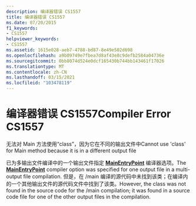 ```yaml
---
description: 编译器错误 CS1557
title: 编译器错误 CS1557
ms.date: 07/20/2015
f1_keywords:
- CS1557
helpviewer_keywords:
- CS1557
ms.assetid: 1615e028-aeb7-4788-bd87-8e49e502d698
ms.openlocfilehash: a9b09749e7fbea7d8af43e8c9defb2584a04736e
ms.sourcegitcommit: 0bb8074d524e0dcf165430b744bb143461f17026
ms.translationtype: MT
ms.contentlocale: zh-CN
ms.lasthandoff: 03/15/2021
ms.locfileid: "103478119"
---
```

# <a name="compiler-error-cs1557"></a><span data-ttu-id="5ca85-103">编译器错误 CS1557</span><span class="sxs-lookup"><span data-stu-id="5ca85-103">Compiler Error CS1557</span></span>

<span data-ttu-id="5ca85-104">无法对 Main 方法使用“class”，因为它在不同的输出文件中</span><span class="sxs-lookup"><span data-stu-id="5ca85-104">Cannot use 'class' for Main method because it is in a different output file</span></span>  
  
 <span data-ttu-id="5ca85-105">已为多输出文件编译中的一个输出文件指定 [**MainEntryPoint**](../language-reference/compiler-options/advanced.md#mainentrypoint-or-startupobject) 编译器选项。</span><span class="sxs-lookup"><span data-stu-id="5ca85-105">The [**MainEntryPoint**](../language-reference/compiler-options/advanced.md#mainentrypoint-or-startupobject) compiler option was specified for one output file in a multi-output file compilation.</span></span> <span data-ttu-id="5ca85-106">但是，在 /main 编译的源代码中未找到该类；在编译内的一个其他输出文件的源代码文件中找到了该类。</span><span class="sxs-lookup"><span data-stu-id="5ca85-106">However, the class was not found in the source code for the /main compilation; it was found in a source code file for one of the other output files in the compilation.</span></span>
